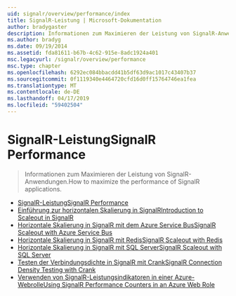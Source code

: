 ```yaml
---
uid: signalr/overview/performance/index
title: SignalR-Leistung | Microsoft-Dokumentation
author: bradygaster
description: Informationen zum Maximieren der Leistung von SignalR-Anwendungen.
ms.author: bradyg
ms.date: 09/19/2014
ms.assetid: fda81611-b67b-4c62-915e-8adc1924a401
msc.legacyurl: /signalr/overview/performance
msc.type: chapter
ms.openlocfilehash: 6292ec084bbacdd41b5df63d9ac1017c43407b37
ms.sourcegitcommit: 0f1119340e4464720cfd16d0ff15764746ea1fea
ms.translationtype: MT
ms.contentlocale: de-DE
ms.lasthandoff: 04/17/2019
ms.locfileid: "59402504"
---
```

# <a name="signalr-performance"></a><span data-ttu-id="03828-103">SignalR-Leistung</span><span class="sxs-lookup"><span data-stu-id="03828-103">SignalR Performance</span></span>

> <span data-ttu-id="03828-104">Informationen zum Maximieren der Leistung von SignalR-Anwendungen.</span><span class="sxs-lookup"><span data-stu-id="03828-104">How to maximize the performance of SignalR applications.</span></span>


- [<span data-ttu-id="03828-105">SignalR-Leistung</span><span class="sxs-lookup"><span data-stu-id="03828-105">SignalR Performance</span></span>](signalr-performance.md)
- [<span data-ttu-id="03828-106">Einführung zur horizontalen Skalierung in SignalR</span><span class="sxs-lookup"><span data-stu-id="03828-106">Introduction to Scaleout in SignalR</span></span>](scaleout-in-signalr.md)
- [<span data-ttu-id="03828-107">Horizontale Skalierung in SignalR mit dem Azure Service Bus</span><span class="sxs-lookup"><span data-stu-id="03828-107">SignalR Scaleout with Azure Service Bus</span></span>](scaleout-with-windows-azure-service-bus.md)
- [<span data-ttu-id="03828-108">Horizontale Skalierung in SignalR mit Redis</span><span class="sxs-lookup"><span data-stu-id="03828-108">SignalR Scaleout with Redis</span></span>](scaleout-with-redis.md)
- [<span data-ttu-id="03828-109">Horizontale Skalierung in SignalR mit SQL Server</span><span class="sxs-lookup"><span data-stu-id="03828-109">SignalR Scaleout with SQL Server</span></span>](scaleout-with-sql-server.md)
- [<span data-ttu-id="03828-110">Testen der Verbindungsdichte in SignalR mit Crank</span><span class="sxs-lookup"><span data-stu-id="03828-110">SignalR Connection Density Testing with Crank</span></span>](signalr-connection-density-testing-with-crank.md)
- [<span data-ttu-id="03828-111">Verwenden von SignalR-Leistungsindikatoren in einer Azure-Webrolle</span><span class="sxs-lookup"><span data-stu-id="03828-111">Using SignalR Performance Counters in an Azure Web Role</span></span>](using-signalr-performance-counters-in-an-azure-web-role.md)
